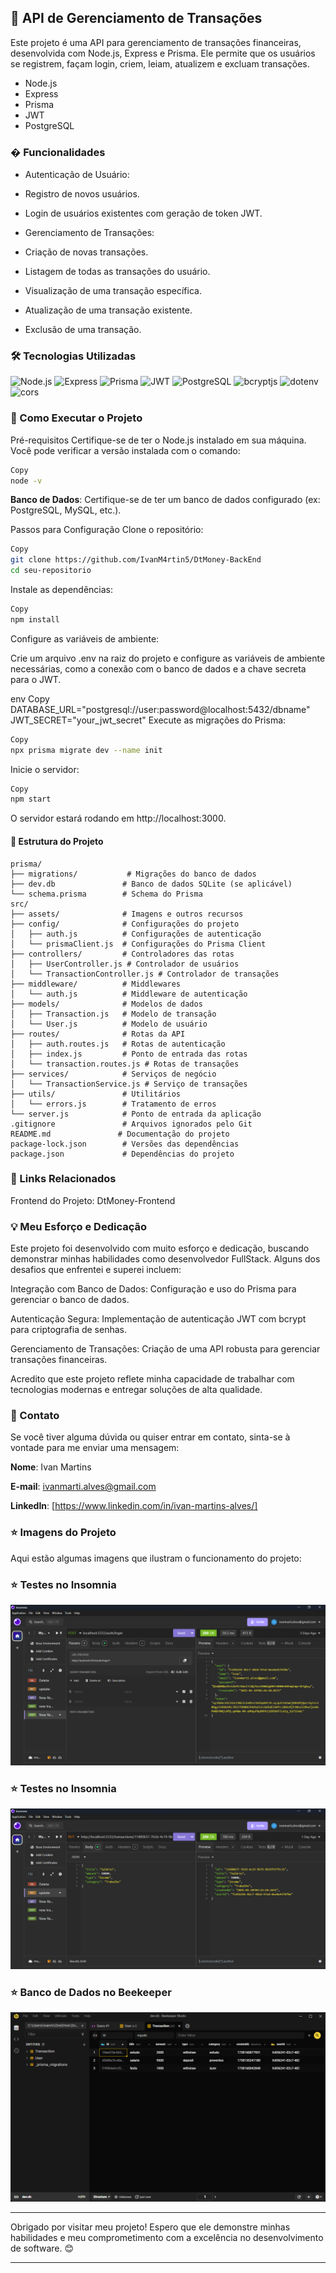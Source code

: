 ## 🚀 API de Gerenciamento de Transações
Este projeto é uma API para gerenciamento de transações financeiras, desenvolvida com Node.js, Express e Prisma. Ele permite que os usuários se registrem, façam login, criem, leiam, atualizem e excluam transações.

- Node.js
- Express
- Prisma
- JWT
- PostgreSQL

### � Funcionalidades

- Autenticação de Usuário:

- Registro de novos usuários.

- Login de usuários existentes com geração de token JWT.

- Gerenciamento de Transações:

- Criação de novas transações.

- Listagem de todas as transações do usuário.

- Visualização de uma transação específica.

- Atualização de uma transação existente.

- Exclusão de uma transação.

### 🛠️ Tecnologias Utilizadas
<div align="left"> <img src="https://img.shields.io/badge/Node.js-339933?logo=node.js&logoColor=white" alt="Node.js" /> <img src="https://img.shields.io/badge/Express-000000?logo=express&logoColor=white" alt="Express" /> <img src="https://img.shields.io/badge/Prisma-2D3748?logo=prisma&logoColor=white" alt="Prisma" /> <img src="https://img.shields.io/badge/JWT-000000?logo=json-web-tokens&logoColor=white" alt="JWT" /> <img src="https://img.shields.io/badge/PostgreSQL-336791?logo=postgresql&logoColor=white" alt="PostgreSQL" /> <img src="https://img.shields.io/badge/bcryptjs-4.3.0-000000?logo=bcrypt" alt="bcryptjs" /> <img src="https://img.shields.io/badge/dotenv-16.0.3-000000?logo=dotenv" alt="dotenv" /> <img src="https://img.shields.io/badge/cors-2.8.5-000000?logo=cors" alt="cors" /> </div>

### 🚀 Como Executar o Projeto
Pré-requisitos
Certifique-se de ter o Node.js instalado em sua máquina. Você pode verificar a versão instalada com o comando:

```bash
Copy
node -v
```
**Banco de Dados**: Certifique-se de ter um banco de dados configurado (ex: PostgreSQL, MySQL, etc.).

Passos para Configuração
Clone o repositório:

```bash
Copy
git clone https://github.com/IvanM4rtin5/DtMoney-BackEnd
cd seu-repositorio
```
Instale as dependências:

```bash
Copy
npm install
```
Configure as variáveis de ambiente:

Crie um arquivo .env na raiz do projeto e configure as variáveis de ambiente necessárias, como a conexão com o banco de dados e a chave secreta para o JWT.

env
Copy
DATABASE_URL="postgresql://user:password@localhost:5432/dbname"
JWT_SECRET="your_jwt_secret"
Execute as migrações do Prisma:

```bash
Copy
npx prisma migrate dev --name init
```
Inicie o servidor:

```bash
Copy
npm start
```
O servidor estará rodando em http://localhost:3000.

#### 📂 Estrutura do Projeto
```Copy
prisma/
├── migrations/           # Migrações do banco de dados
├── dev.db               # Banco de dados SQLite (se aplicável)
└── schema.prisma        # Schema do Prisma
src/
├── assets/              # Imagens e outros recursos
├── config/              # Configurações do projeto
│   ├── auth.js          # Configurações de autenticação
│   └── prismaClient.js  # Configurações do Prisma Client
├── controllers/         # Controladores das rotas
│   ├── UserController.js # Controlador de usuários
│   └── TransactionController.js # Controlador de transações
├── middleware/          # Middlewares
│   └── auth.js          # Middleware de autenticação
├── models/              # Modelos de dados
│   ├── Transaction.js   # Modelo de transação
│   └── User.js          # Modelo de usuário
├── routes/              # Rotas da API
│   ├── auth.routes.js   # Rotas de autenticação
│   ├── index.js         # Ponto de entrada das rotas
│   └── transaction.routes.js # Rotas de transações
├── services/            # Serviços de negócio
│   └── TransactionService.js # Serviço de transações
├── utils/               # Utilitários
│   └── errors.js        # Tratamento de erros
└── server.js            # Ponto de entrada da aplicação
.gitignore               # Arquivos ignorados pelo Git
README.md               # Documentação do projeto
package-lock.json        # Versões das dependências
package.json             # Dependências do projeto
```

### 🔗 Links Relacionados

Frontend do Projeto: DtMoney-Frontend

### 💡 Meu Esforço e Dedicação
Este projeto foi desenvolvido com muito esforço e dedicação, buscando demonstrar minhas habilidades como desenvolvedor FullStack. Alguns dos desafios que enfrentei e superei incluem:

Integração com Banco de Dados: Configuração e uso do Prisma para gerenciar o banco de dados.

Autenticação Segura: Implementação de autenticação JWT com bcrypt para criptografia de senhas.

Gerenciamento de Transações: Criação de uma API robusta para gerenciar transações financeiras.

Acredito que este projeto reflete minha capacidade de trabalhar com tecnologias modernas e entregar soluções de alta qualidade.

### 📧 Contato
Se você tiver alguma dúvida ou quiser entrar em contato, sinta-se à vontade para me enviar uma mensagem:

**Nome**: Ivan Martins

**E-mail**: ivanmarti.alves@gmail.com

**LinkedIn**: [https://www.linkedin.com/in/ivan-martins-alves/]


### ⭐ Imagens do Projeto
Aqui estão algumas imagens que ilustram o funcionamento do projeto:

 ### ⭐ Testes no Insomnia
![Image](https://github.com/IvanM4rtin5/DtMoney-BackEnd/blob/main/src/assets/image/Insomnia%2030_01_2025%2012_21_11.png)

### ⭐ Testes no Insomnia
![Image](https://github.com/IvanM4rtin5/DtMoney-BackEnd/blob/main/src/assets/image/Insomnia%2030_01_2025%2012_21_49.png)


### ⭐ Banco de Dados no Beekeeper
![Image](https://github.com/IvanM4rtin5/DtMoney-BackEnd/blob/main/src/assets/image/dev.db%20-%20Beekeeper%20Studio%2030_01_2025%2012_26_59.png)

---

Obrigado por visitar meu projeto! Espero que ele demonstre minhas habilidades e meu comprometimento com a excelência no desenvolvimento de software. 😊

---




